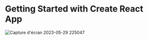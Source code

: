 # Getting Started with Create React App

![Capture d'écran 2023-05-29 225047](https://github.com/Badr-Ait-Hammou/localisation_pharmacie_front/assets/121731124/e3077ded-7453-49b6-899d-3c577ef1b873)
